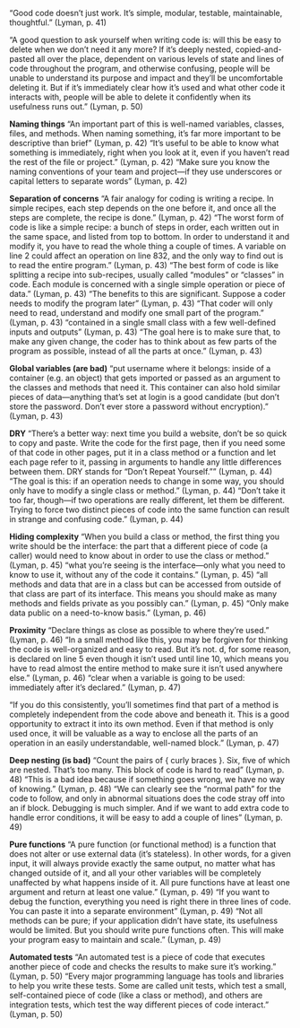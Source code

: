 “Good code doesn’t just work. It’s simple, modular, testable, maintainable, thoughtful.” (Lyman, p. 41)

“A good question to ask yourself when writing code is: will this be easy to delete when we don’t need it any more? If it’s deeply nested, copied-and-pasted all over the place, dependent on various levels of state and lines of code throughout the program, and otherwise confusing, people will be unable to understand its purpose and impact and they’ll be uncomfortable deleting it. But if it’s immediately clear how it’s used and what other code it interacts with, people will be able to delete it confidently when its usefulness runs out.” (Lyman, p. 50)

**Naming things**
“An important part of this is well-named variables, classes, files, and methods. When naming something, it’s far more important to be descriptive than brief” (Lyman, p. 42)
“It’s useful to be able to know what something is immediately, right when you look at it, even if you haven’t read the rest of the file or project.” (Lyman, p. 42)
“Make sure you know the naming conventions of your team and project—if they use underscores or capital letters to separate words” (Lyman, p. 42)

**Separation of concerns**
“A fair analogy for coding is writing a recipe. In simple recipes, each step depends on the one before it, and once all the steps are complete, the recipe is done.” (Lyman, p. 42)
“The worst form of code is like a simple recipe: a bunch of steps in order, each written out in the same space, and listed from top to bottom. In order to understand it and modify it, you have to read the whole thing a couple of times. A variable on line 2 could affect an operation on line 832, and the only way to find out is to read the entire program.” (Lyman, p. 43)
“The best form of code is like splitting a recipe into sub-recipes, usually called “modules” or “classes” in code. Each module is concerned with a single simple operation or piece of data.” (Lyman, p. 43)
“The benefits to this are significant. Suppose a coder needs to modify the program later” (Lyman, p. 43)
“That coder will only need to read, understand and modify one small part of the program.” (Lyman, p. 43)
“contained in a single small class with a few well-defined inputs and outputs” (Lyman, p. 43)
“The goal here is to make sure that, to make any given change, the coder has to think about as few parts of the program as possible, instead of all the parts at once.” (Lyman, p. 43)

**Global variables (are bad)**
“put username where it belongs: inside of a container (e.g. an object) that gets imported or passed as an argument to the classes and methods that need it. This container can also hold similar pieces of data—anything that’s set at login is a good candidate (but don’t store the password. Don’t ever store a password without encryption).” (Lyman, p. 43)

**DRY**
“There’s a better way: next time you build a website, don’t be so quick to copy and paste. Write the code for the first page, then if you need some of that code in other pages, put it in a class method or a function and let each page refer to it, passing in arguments to handle any little differences between them. DRY stands for “Don’t Repeat Yourself.”” (Lyman, p. 44)
“The goal is this: if an operation needs to change in some way, you should only have to modify a single class or method.” (Lyman, p. 44)
“Don’t take it too far, though—if two operations are really different, let them be different. Trying to force two distinct pieces of code into the same function can result in strange and confusing code.” (Lyman, p. 44)

**Hiding complexity**
“When you build a class or method, the first thing you write should be the interface: the part that a different piece of code (a caller) would need to know about in order to use the class or method.” (Lyman, p. 45)
“what you’re seeing is the interface—only what you need to know to use it, without any of the code it contains.” (Lyman, p. 45)
“all methods and data that are in a class but can be accessed from outside of that class are part of its interface. This means you should make as many methods and fields private as you possibly can.” (Lyman, p. 45)
“Only make data public on a need-to-know basis.” (Lyman, p. 46)

**Proximity**
“Declare things as close as possible to where they’re used.” (Lyman, p. 46)
“In a small method like this, you may be forgiven for thinking the code is well-organized and easy to read. But it’s not. d, for some reason, is declared on line 5 even though it isn’t used until line 10, which means you have to read almost the entire method to make sure it isn’t used anywhere else.” (Lyman, p. 46)
“clear when a variable is going to be used: immediately after it’s declared.” (Lyman, p. 47)

“If you do this consistently, you’ll sometimes find that part of a method is completely independent from the code above and beneath it. This is a good opportunity to extract it into its own method. Even if that method is only used once, it will be valuable as a way to enclose all the parts of an operation in an easily understandable, well-named block.” (Lyman, p. 47)

**Deep nesting (is bad)**
“Count the pairs of { curly braces }. Six, five of which are nested. That’s too many. This block of code is hard to read” (Lyman, p. 48)
“This is a bad idea because if something goes wrong, we have no way of knowing.” (Lyman, p. 48)
“We can clearly see the “normal path” for the code to follow, and only in abnormal situations does the code stray off into an if block. Debugging is much simpler. And if we want to add extra code to handle error conditions, it will be easy to add a couple of lines” (Lyman, p. 49)

**Pure functions**
“A pure function (or functional method) is a function that does not alter or use external data (it’s stateless). In other words, for a given input, it will always provide exactly the same output, no matter what has changed outside of it, and all your other variables will be completely unaffected by what happens inside of it. All pure functions have at least one argument and return at least one value.” (Lyman, p. 49)
“If you want to debug the function, everything you need is right there in three lines of code. You can paste it into a separate environment” (Lyman, p. 49)
“Not all methods can be pure; if your application didn’t have state, its usefulness would be limited. But you should write pure functions often. This will make your program easy to maintain and scale.” (Lyman, p. 49)

**Automated tests**
“An automated test is a piece of code that executes another piece of code and checks the results to make sure it’s working.” (Lyman, p. 50)
“Every major programming language has tools and libraries to help you write these tests. Some are called unit tests, which test a small, self-contained piece of code (like a class or method), and others are integration tests, which test the way different pieces of code interact.” (Lyman, p. 50)
